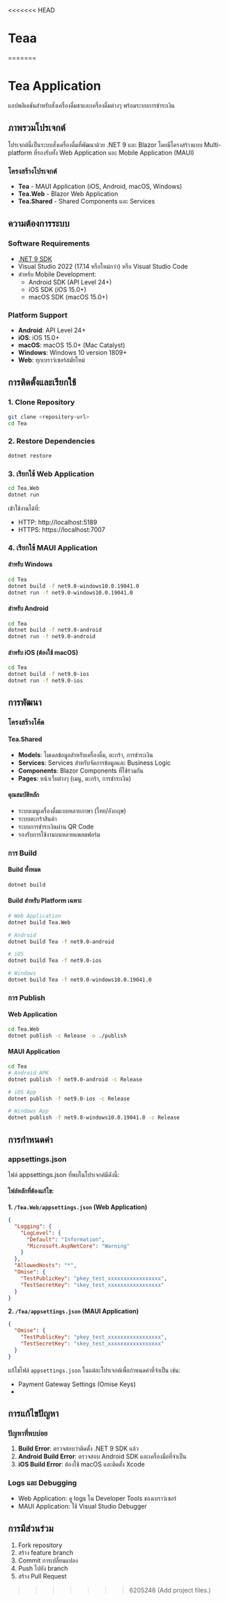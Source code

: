 <<<<<<< HEAD
# Teaa
=======
# Tea Application

แอปพลิเคชันสำหรับสั่งเครื่องดื่มชาและเครื่องดื่มต่างๆ พร้อมระบบการชำระเงิน

## ภาพรวมโปรเจกต์

โปรเจกต์นี้เป็นระบบสั่งเครื่องดื่มที่พัฒนาด้วย .NET 9 และ Blazor โดยมีโครงสร้างแบบ Multi-platform ที่รองรับทั้ง Web Application และ Mobile Application (MAUI)

### โครงสร้างโปรเจกต์

- **Tea** - MAUI Application (iOS, Android, macOS, Windows)
- **Tea.Web** - Blazor Web Application
- **Tea.Shared** - Shared Components และ Services

## ความต้องการระบบ

### Software Requirements

- [.NET 9 SDK](https://dotnet.microsoft.com/download/dotnet/9.0)
- Visual Studio 2022 (17.14 หรือใหม่กว่า) หรือ Visual Studio Code
- สำหรับ Mobile Development:
  - Android SDK (API Level 24+)
  - iOS SDK (iOS 15.0+)
  - macOS SDK (macOS 15.0+)

### Platform Support

- **Android**: API Level 24+
- **iOS**: iOS 15.0+
- **macOS**: macOS 15.0+ (Mac Catalyst)
- **Windows**: Windows 10 version 1809+
- **Web**: ทุกเบราว์เซอร์สมัยใหม่

## การติดตั้งและเรียกใช้

### 1. Clone Repository

```bash
git clone <repository-url>
cd Tea
```

### 2. Restore Dependencies

```bash
dotnet restore
```

### 3. เรียกใช้ Web Application

```bash
cd Tea.Web
dotnet run
```

เข้าใช้งานได้ที่:
- HTTP: http://localhost:5189
- HTTPS: https://localhost:7007

### 4. เรียกใช้ MAUI Application

#### สำหรับ Windows
```bash
cd Tea
dotnet build -f net9.0-windows10.0.19041.0
dotnet run -f net9.0-windows10.0.19041.0
```

#### สำหรับ Android
```bash
cd Tea
dotnet build -f net9.0-android
dotnet run -f net9.0-android
```

#### สำหรับ iOS (ต้องใช้ macOS)
```bash
cd Tea
dotnet build -f net9.0-ios
dotnet run -f net9.0-ios
```

## การพัฒนา

### โครงสร้างโค้ด

#### Tea.Shared
- **Models**: โมเดลข้อมูลสำหรับเครื่องดื่ม, ตะกร้า, การชำระเงิน
- **Services**: Services สำหรับจัดการข้อมูลและ Business Logic
- **Components**: Blazor Components ที่ใช้ร่วมกัน
- **Pages**: หน้าเว็บต่างๆ (เมนู, ตะกร้า, การชำระเงิน)

#### คุณสมบัติหลัก
- ระบบเมนูเครื่องดื่มแบบหลายภาษา (ไทย/อังกฤษ)
- ระบบตะกร้าสินค้า
- ระบบการชำระเงินผ่าน QR Code
- รองรับการใช้งานบนหลายแพลตฟอร์ม

### การ Build

#### Build ทั้งหมด
```bash
dotnet build
```

#### Build สำหรับ Platform เฉพาะ
```bash
# Web Application
dotnet build Tea.Web

# Android
dotnet build Tea -f net9.0-android

# iOS
dotnet build Tea -f net9.0-ios

# Windows
dotnet build Tea -f net9.0-windows10.0.19041.0
```

### การ Publish

#### Web Application
```bash
cd Tea.Web
dotnet publish -c Release -o ./publish
```

#### MAUI Application
```bash
cd Tea
# Android APK
dotnet publish -f net9.0-android -c Release

# iOS App
dotnet publish -f net9.0-ios -c Release

# Windows App
dotnet publish -f net9.0-windows10.0.19041.0 -c Release
```

## การกำหนดค่า

### appsettings.json
ไฟล์ appsettings.json ที่พบในโปรเจกต์มีดังนี้:

#### ไฟล์หลักที่ต้องแก้ไข:

**1. `/Tea.Web/appsettings.json` (Web Application)**

```json
{
  "Logging": {
    "LogLevel": {
      "Default": "Information",
      "Microsoft.AspNetCore": "Warning"
    }
  },
  "AllowedHosts": "*",
  "Omise": {
    "TestPublicKey": "pkey_test_xxxxxxxxxxxxxxxxx",
    "TestSecretKey": "skey_test_xxxxxxxxxxxxxxxxx"
  }
}
```

**2. `/Tea/appsettings.json` (MAUI Application)**

```json
{
  "Omise": {
    "TestPublicKey": "pkey_test_xxxxxxxxxxxxxxxxx",
    "TestSecretKey": "skey_test_xxxxxxxxxxxxxxxxx"
  }
}
```

แก้ไขไฟล์ `appsettings.json` ในแต่ละโปรเจกต์เพื่อกำหนดค่าที่จำเป็น เช่น:
- Payment Gateway Settings (Omise Keys)
- 
## การแก้ไขปัญหา

### ปัญหาที่พบบ่อย

1. **Build Error**: ตรวจสอบว่าติดตั้ง .NET 9 SDK แล้ว
2. **Android Build Error**: ตรวจสอบ Android SDK และเครื่องมือที่จำเป็น
3. **iOS Build Error**: ต้องใช้ macOS และติดตั้ง Xcode

### Logs และ Debugging

- Web Application: ดู logs ใน Developer Tools ของเบราว์เซอร์
- MAUI Application: ใช้ Visual Studio Debugger

## การมีส่วนร่วม

1. Fork repository
2. สร้าง feature branch
3. Commit การเปลี่ยนแปลง
4. Push ไปยัง branch
5. สร้าง Pull Request
>>>>>>> 6205248 (Add project files.)
